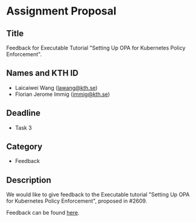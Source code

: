 # Assignment Proposal

## Title

Feedback for Executable Tutorial "Setting Up OPA for Kubernetes Policy Enforcement".

## Names and KTH ID

  - Laicaiwei Wang (lawang@kth.se)
  - Florian Jerome Immig (immig@kth.se)

## Deadline
- Task 3

## Category
- Feedback

## Description
We would like to give feedback to the Executable tutorial "Setting Up OPA for Kubernetes Policy Enforcement", proposed in #2609.

Feedback can be found [here](https://github.com/KTH/devops-course/pull/2609#issuecomment-2407820963).